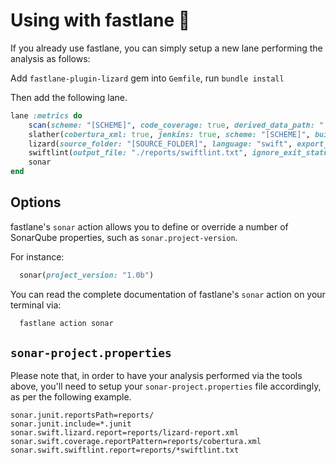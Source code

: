 # Using with fastlane 🚀

If you already use fastlane, you can simply setup a new lane performing the analysis as follows:

Add `fastlane-plugin-lizard` gem into `Gemfile`, run `bundle install`

Then add the following lane.
```ruby
lane :metrics do
    scan(scheme: "[SCHEME]", code_coverage: true, derived_data_path: "./DerivedData", output_directory: "./reports")
    slather(cobertura_xml: true, jenkins: true, scheme: "[SCHEME]", build_directory: "./DerivedData", output_directory: "./reports", proj: "./[PROJECT].xcodeproj")
    lizard(source_folder: "[SOURCE_FOLDER]", language: "swift", export_type: "xml", report_file: "report/lizard-report.xml")
    swiftlint(output_file: "./reports/swiftlint.txt", ignore_exit_status: true)
    sonar
end

```

## Options

fastlane's `sonar` action allows you to define or override a number of SonarQube properties, such as `sonar.project-version`.

For instance:

```ruby
  sonar(project_version: "1.0b")
```

You can read the complete documentation of fastlane's `sonar` action on your terminal via:

```bash
  fastlane action sonar
```

## `sonar-project.properties`

Please note that, in order to have your analysis performed via the tools above, you'll need to setup your `sonar-project.properties` file accordingly, as per the following example.

```
sonar.junit.reportsPath=reports/
sonar.junit.include=*.junit
sonar.swift.lizard.report=reports/lizard-report.xml
sonar.swift.coverage.reportPattern=reports/cobertura.xml
sonar.swift.swiftlint.report=reports/*swiftlint.txt
```
